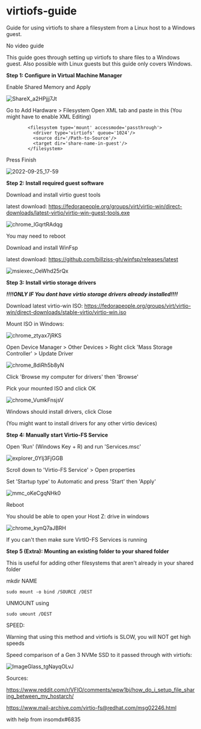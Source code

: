 # virtiofs-guide
Guide for using virtiofs to share a filesystem from a Linux host to a Windows guest.

No video guide

This guide goes through setting up virtiofs to share files to a Windows guest. Also possible with Linux guests but this guide only covers Windows.

**Step 1: Configure in Virtual Machine Manager**

Enable Shared Memory and Apply

![ShareX_a2HPjjj7Jt](https://user-images.githubusercontent.com/76752846/192163739-b2e59ff2-03d0-4346-8d01-9d5180ce957f.png)

Go to Add Hardware > Filesystem
Open XML tab and paste in this (You might have to enable XML Editing)
```
        <filesystem type='mount' accessmode='passthrough'>
          <driver type='virtiofs' queue='1024'/>
          <source dir='/Path-to-Source'/>
          <target dir='share-name-in-guest'/>
        </filesystem>
```
Press Finish 

![2022-09-25_17-59](https://user-images.githubusercontent.com/76752846/192167448-6b037e37-4739-4c3f-a6d6-0c39c637c4a7.png)

**Step 2: Install required guest software**

Download and install virtio guest tools

latest download: https://fedorapeople.org/groups/virt/virtio-win/direct-downloads/latest-virtio/virtio-win-guest-tools.exe

![chrome_lGqrtRAdqg](https://user-images.githubusercontent.com/76752846/192167723-cd52cbd5-4c1b-485c-b020-aebc86a77079.png)

You may need to reboot

Download and install WinFsp

latest download: https://github.com/billziss-gh/winfsp/releases/latest

![msiexec_OeWhd25rQx](https://user-images.githubusercontent.com/76752846/192167786-b55f3760-0dc5-481d-9d2d-1ef8676474c2.png)

**Step 3: Install virtio storage drivers**

***!!!!ONLY IF You dont have virtio storage drivers already installed!!!!***

Download latest virtio-win ISO: https://fedorapeople.org/groups/virt/virtio-win/direct-downloads/stable-virtio/virtio-win.iso

Mount ISO in Windows:

![chrome_ztyax7jRKS](https://user-images.githubusercontent.com/76752846/192167916-148cb231-2c81-4982-a925-c6738957210f.png)

Open Device Manager > Other Devices > Right click 'Mass Storage Controller' > Update Driver

![chrome_8diRh5b8yN](https://user-images.githubusercontent.com/76752846/192167960-56dd218c-8642-4ea2-afba-3aa00cbee4e5.png)

Click 'Browse my computer for drivers' then 'Browse'

Pick your mounted ISO and click OK

![chrome_VumkFnsjsV](https://user-images.githubusercontent.com/76752846/192167991-209d84ba-d107-4f34-992c-f37a358d4a75.png)

Windows should install drivers, click Close

(You might want to install drivers for any other virtio devices)

**Step 4: Manually start Virtio-FS Service**

Open 'Run' (Windows Key + R) and run 'Services.msc'

![explorer_0Ylj3FjGGB](https://user-images.githubusercontent.com/76752846/192168057-506b0ff2-468d-4091-a7df-3aee4a43a93f.png)

Scroll down to 'Virtio-FS Service' > Open properties

Set 'Startup type' to Automatic and press 'Start' then 'Apply'

![mmc_oKeCgqNHk0](https://user-images.githubusercontent.com/76752846/192168109-bcd79734-e84e-4d27-b2dc-a37deef37fb8.png)

Reboot

You should be able to open your Host Z: drive in windows

![chrome_kynQ7aJBRH](https://user-images.githubusercontent.com/76752846/192168134-a82191f8-1dde-4914-acbc-39fb1af940e1.png)

If you can't then make sure VirtIO-FS Services is running

**Step 5 (Extra): Mounting an existing folder to your shared folder**

This is useful for adding other filesystems that aren't already in your shared folder

mkdir NAME

```sudo mount -o bind /SOURCE /DEST```

UNMOUNT using

```sudo umount /DEST```

SPEED:

Warning that using this method and virtiofs is SLOW, you will NOT get high speeds

Speed comparison of a Gen 3 NVMe SSD to it passed through with virtiofs:

![ImageGlass_tgNayqOLvJ](https://user-images.githubusercontent.com/76752846/192169653-0584928a-41ad-4d6c-9864-63bb161d73ca.png)

Sources:

https://www.reddit.com/r/VFIO/comments/wpw1bj/how_do_i_setup_file_sharing_between_my_hostarch/

https://www.mail-archive.com/virtio-fs@redhat.com/msg02246.html

with help from insomdx#6835

